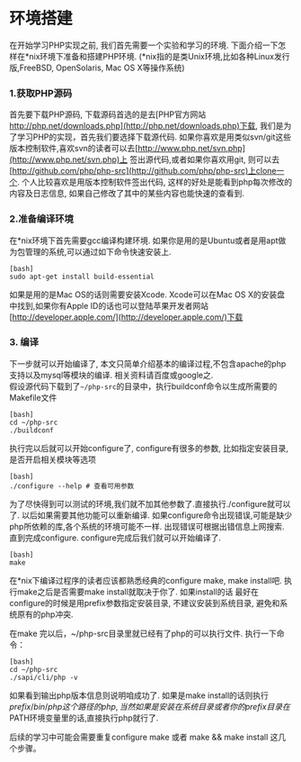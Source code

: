 # 环境搭建

在开始学习PHP实现之前, 我们首先需要一个实验和学习的环境. 下面介绍一下怎样在\*nix环境下准备和搭建PHP环境. (\*nix指的是类Unix环境,比如各种Linux发行版,FreeBSD, OpenSolaris, Mac OS X等操作系统)

### 1.获取PHP源码
首先要下载PHP源码, 下载源码首选的是去[PHP官方网站 http://php.net/downloads.php](http://php.net/downloads.php)下载,
我们是为了学习PHP的实现，首先我们要选择下载源代码. 如果你喜欢是用类似svn/git这些版本控制软件,喜欢svn的读者可以去[http://www.php.net/svn.php](http://www.php.net/svn.php)上
签出源代码,或者如果你喜欢用git, 则可以去[http://github.com/php/php-src](http://github.com/php/php-src)上clone一个. 个人比较喜欢是用版本控制软件签出代码,
这样的好处是能看到php每次修改的内容及日志信息, 如果自己修改了其中的某些内容也能快速的查看到.

### 2.准备编译环境
在*nix环境下首先需要gcc编译构建环境. 如果你是用的是Ubuntu或者是用apt做为包管理的系统,可以通过如下命令快速安装上.

	[bash]
	sudo apt-get install build-essential

如果是用的是Mac OS的话则需要安装Xcode. Xcode可以在Mac OS X的安装盘中找到,如果你有Apple ID的话也可以登陆苹果开发者网站[http://developer.apple.com/](http://developer.apple.com/)下载


### 3. 编译
下一步就可以开始编译了, 本文只简单介绍基本的编译过程,不包含apache的php支持以及mysql等模块的编译. 相关资料请百度或google之.  
假设源代码下载到了``~/php-src``的目录中，执行buildconf命令以生成所需要的Makefile文件

	[bash]
	cd ~/php-src
	./buildconf

执行完以后就可以开始configure了, configure有很多的参数, 比如指定安装目录, 是否开启相关模块等选项
	
	[bash]
	./configure --help # 查看可用参数

为了尽快得到可以测试的环境,我们就不加其他参数了.直接执行./configure就可以了. 以后如果需要其他功能可以重新编译.
如果configure命令出现错误,可能是缺少php所依赖的库,各个系统的环境可能不一样. 出现错误可根据出错信息上网搜索. 直到完成configure.
configure完成后我们就可以开始编译了. 

	[bash]
	make

在*nix下编译过程序的读者应该都熟悉经典的configure make, make install吧. 执行make之后是否需要make install就取决于你了. 如果install的话
最好在configure的时候是用prefix参数指定安装目录, 不建议安装到系统目录, 避免和系统原有的php冲突.

在make 完以后，~/php-src目录里就已经有了php的可以执行文件. 执行一下命令：

	[bash]
	cd ~/php-src
	./sapi/cli/php -v

如果看到输出php版本信息则说明咱成功了. 如果是make install的话则执行 $prefix/bin/php 这个路径的php, 当然如果是安装在系统目录或者你的prefix
目录在$PATH环境变量里的话,直接执行php就行了.

后续的学习中可能会需要重复configure make 或者 make && make install 这几个步骤。
